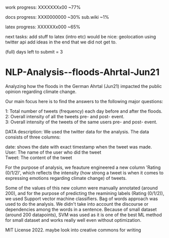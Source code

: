work progress:
XXXXXXXx00 ~77%

docs progress:
XXX0000000 ~30%
sub.wiki ~1%

latex progress:
XXXXXXx000 ~65%

next tasks: add stuff to latex (intro etc)
would be nice: geolocation using twitter api
add ideas in the end that we did not get to.

(full) days left to submit = 3
# NLP-Analysis--floods-Ahrtal-Jun21
Analyzing how the floods in the German Ahrtal (Jun21) impacted the public opinion regarding climate change.

Our main focus here is to find the answers to the following major questions:

1: Total number of tweets (frequency) each day before and after the floods.                                                                                       
2: Overall intensity of all the tweets pre- and post- event.                                                                                                
3: Overall intensity of the tweets of the same users pre- and post- event.


DATA description:
We used the twitter data for the analysis.
The data consists of three columns:

date: shows the date with exact timestamp when the tweet was made.                                                                                          
User: The name of the user who did the tweet                                                                                                                  
Tweet: The content of the tweet                                                                                                                               

For the purpose of analysis, we feauture engineered a new column 'Rating (0/1/2)', which reflects the intensity (how strong a tweet is when it comes to expressing emotions regarding climate change) of tweets.

Some of the values of this new column were manually annotated (around 200), and for the purpose of predicting the reamining labels (Rating (0/1/2)), we used Support vector machine classifiers. Bag of words approach was used to do the analysis. We didn't take into account the discourse or dependencies among the words in a sentence. Because of small dataset (around 200 datapoints), SVM was used as it is one of the best ML method for small dataset and works really well even without optimization.

MIT License 2022.
maybe look into creative commons for writing

